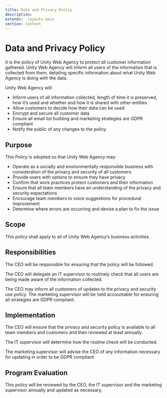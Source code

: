 ```yaml
---
title: Data and Privacy Policy
description:
extends: _layouts.main
section: content
---
```


# Data and Privacy Policy

It is the policy of Unity Web Agency to protect all customer information gathered. Unity Web Agency will inform all users of the information that is collected from them, detailing specific information about what Unity Web Agency is doing with the data.

Unity Web Agency will:

- Inform users of all information collected, length of time it is preserved, how it’s used and whether and how it is shared with other entities
- Allow customers to decide how their data can be used
- Encrypt and secure all customer data
- Ensure all email list building and marketing strategies are GDPR compliant
- Notify the public of any changes to the policy

## Purpose

This Policy is adopted so that Unity Web Agency may:

- Operate as a socially and environmentally responsible business with consideration of the privacy and security of all customers
- Provide users with options to ensure they have privacy
- Confirm that work practices protect customers and their information
- Ensure that all team members have an understanding of the privacy and security expectations
- Encourage team members to voice suggestions for procedural improvement
- Determine where errors are occurring and devise a plan to fix the issue

## Scope

This policy shall apply to all of Unity Web Agency’s business activities.

## Responsibilities

The CEO will be responsible for ensuring that the policy will be followed.

The CEO will delegate an IT supervisor to routinely check that all users are being made aware of the information collected.

The CEO may inform all customers of updates to the privacy and security use policy.
The marketing supervisor will be held accountable for ensuring all strategies are GDPR compliant.

## Implementation

The CEO will ensure that the privacy and security policy is available to all team members and customers and then reviewed at least annually.

The IT supervisor will determine how the routine check will be conducted.

The marketing supervisor will advise the CEO of any information necessary for updating in order to be GDPR compliant.

## Program Evaluation

This policy will be reviewed by the CEO, the IT supervisor and the marketing supervisor annually and updated as necessary.
